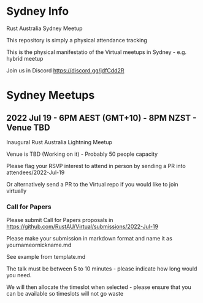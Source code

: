 # Sydney Info
Rust Australia Sydney Meetup 

This repository is simply a physical attendance tracking

This is the physical manifestatio of the Virtual meetups in Sydney - e.g. hybrid meetup

Join us in Discord
https://discord.gg/jdfCdd2R

# Sydney Meetups

## 2022 Jul 19 - 6PM AEST (GMT+10) - 8PM NZST - Venue TBD

Inaugural Rust Australia Lightning Meetup

Venue is TBD (Working on it) - Probably 50 people capacity

Please flag your RSVP interest to attend in person by sending a PR into attendees/2022-Jul-19

Or alternatively send a PR to the Virtual repo if you would like to join virtually

### Call for Papers

Please submit Call for Papers proposals in https://github.com/RustAU/Virtual/submissions/2022-Jul-19

Please make your submission in markdown format and name it as yournameornickname.md

See example from template.md

The talk must be between 5 to 10 minutes - please indicate how long would you need.

We will then allocate the timeslot when selected - please ensure that you can be available so timeslots will not go waste

